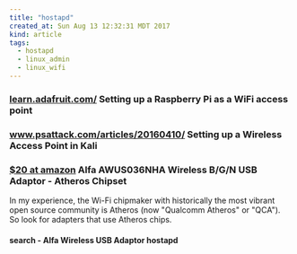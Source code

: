 ```yaml
---
title: "hostapd"
created_at: Sun Aug 13 12:32:31 MDT 2017
kind: article
tags:
  - hostapd
  - linux_admin
  - linux_wifi
---
```


<h3>
  <a href="https://learn.adafruit.com/setting-up-a-raspberry-pi-as-a-wifi-access-point/install-software" target="_blank">learn.adafruit.com/</a>
  Setting up a Raspberry Pi as a WiFi access point
</h3>

<h3>
  <a href="https://www.psattack.com/articles/20160410/setting-up-a-wireless-access-point-in-kali/" target="_blank">www.psattack.com/articles/20160410/</a>
  Setting up a Wireless Access Point in Kali
</h3>

<h3>
  <a href="https://www.amazon.com/Alfa-AWUS036NHA-Wireless-USB-Adaptor/dp/B004Y6MIXS" target="_blank">$20 at amazon</a>
  Alfa AWUS036NHA Wireless B/G/N USB Adaptor - Atheros Chipset
</h3>

In my experience, the Wi-Fi chipmaker with historically the most vibrant
open source community is Atheros (now "Qualcomm Atheros" or "QCA"). So
look for adapters that use Atheros chips.

<h4>search - Alfa Wireless USB Adaptor hostapd</h4>

<!--
html boilerplate
<a href="" target="_blank"></a>
<a name=""></a>
<img src="" width="400px">
<ul>
  <li></li>
</ul>
<pre>
</pre>
<pre><code>
</code></pre>
<math xmlns='http://www.w3.org/1998/Math/MathML' display='block'>
</math>
-->
